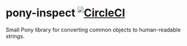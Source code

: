# pony-inspect [![CircleCI](https://circleci.com/gh/jemc/pony-inspect.svg?style=shield)](https://circleci.com/gh/jemc/pony-inspect)

Small Pony library for converting common objects to human-readable strings.
